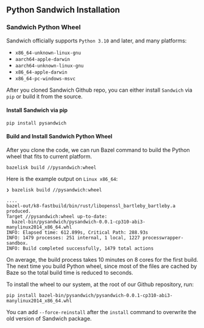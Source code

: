 ## Python Sandwich Installation

### Sandwich Python Wheel

Sandwich officially supports `Python 3.10` and later, and many platforms:

- `x86_64-unknown-linux-gnu`
- `aarch64-apple-darwin`
- `aarch64-unknown-linux-gnu`
- `x86_64-apple-darwin`
- `x86_64-pc-windows-msvc`

After you cloned Sandwich Github repo, you can either install `Sandwich` via `pip` or build it from the source.

#### Install Sandwich via pip

`pip install pysandwich`

#### Build and Install Sandwich Python Wheel

After you clone the code, we can run Bazel command to build the Python wheel that fits to current platform.

`bazelisk build //pysandwich:wheel`

Here is the example output on `Linux x86_64`:

```
❯ bazelisk build //pysandwich:wheel

....
bazel-out/k8-fastbuild/bin/rust/libopenssl_bartleby_bartleby.a produced.
Target //pysandwich:wheel up-to-date:
  bazel-bin/pysandwich/pysandwich-0.0.1-cp310-abi3-manylinux2014_x86_64.whl
INFO: Elapsed time: 612.899s, Critical Path: 288.93s
INFO: 1479 processes: 251 internal, 1 local, 1227 processwrapper-sandbox.
INFO: Build completed successfully, 1479 total actions
```

On average, the build process takes 10 minutes on 8 cores for the first build.
The next time you build Python wheel, since most of the files are cached by Baze so the total build time is reduced to seconds.

To install the wheel to our system, at the root of our Github repository, run:

`pip install bazel-bin/pysandwich/pysandwich-0.0.1-cp310-abi3-manylinux2014_x86_64.whl`

You can add `--force-reinstall` after the `install` command to overwrite the old version of Sandwich package.
